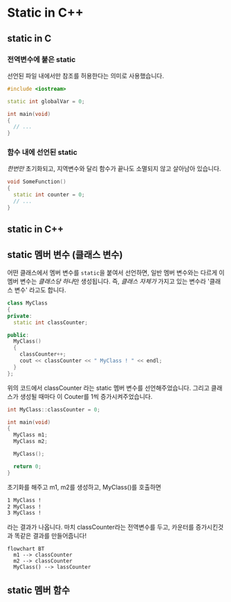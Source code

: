 # Static in C++

## static in C

### 전역변수에 붙은 static

선언된 파일 내에서만 참조를 허용한다는 의미로 사용했습니다.

```cpp
#include <iostream>

static int globalVar = 0;

int main(void)
{
  // ...
}
```

### 함수 내에 선언된 static

*한번만* 초기화되고, 지역변수와 달리 함수가 끝나도 소멸되지 않고 살아남아 있습니다.

```cpp
void SomeFunction()
{
  static int counter = 0;
  // ...
}
```

## static in C++

## static 멤버 변수 (클래스 변수)

어떤 클래스에서 멤버 변수를 `static`을 붙여서 선언하면, 일반 멤버 변수와는 다르게 이 멤버 변수는 *클래스당 하나*만 생성됩니다. 즉, *클래스 자체가* 가지고 있는 변수라 '클래스 변수' 라고도 합니다.

```cpp
class MyClass
{
private:
  static int classCounter;

public:
  MyClass()
  {
    classCounter++;
    cout << classCounter << " MyClass ! " << endl;
  }
};
```

위의 코드에서 classCounter 라는 static 멤버 변수를 선언해주었습니다. 그리고 클래스가 생성될 때마다 이 Couter를 1씩 증가시켜주었습니다.

```cpp
int MyClass::classCounter = 0;

int main(void)
{
  MyClass m1;
  MyClass m2;

  MyClass();

  return 0;
}
```

초기화를 해주고 m1, m2를 생성하고, MyClass()를 호출하면

```markdown
1 MyClass ! 
2 MyClass !
3 MyClass !
```

라는 결과가 나옵니다. 마치 classCounter라는 전역변수를 두고, 카운터를 증가시킨것과 똑같은 결과를 만들어줍니다!

```mermaid
flowchart BT
  m1 --> classCounter
  m2 --> classCounter
  MyClass() --> lassCounter
```

## static 멤버 함수
